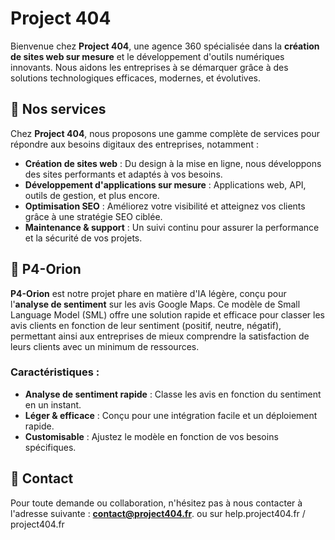 
# Project 404

Bienvenue chez **Project 404**, une agence 360 spécialisée dans la **création de sites web sur mesure** et le développement d'outils numériques innovants. Nous aidons les entreprises à se démarquer grâce à des solutions technologiques efficaces, modernes, et évolutives.

## 🚀 Nos services 

Chez **Project 404**, nous proposons une gamme complète de services pour répondre aux besoins digitaux des entreprises, notamment :
- **Création de sites web** : Du design à la mise en ligne, nous développons des sites performants et adaptés à vos besoins.
- **Développement d'applications sur mesure** : Applications web, API, outils de gestion, et plus encore.
- **Optimisation SEO** : Améliorez votre visibilité et atteignez vos clients grâce à une stratégie SEO ciblée.
- **Maintenance & support** : Un suivi continu pour assurer la performance et la sécurité de vos projets.

## 🌟 P4-Orion 

**P4-Orion** est notre projet phare en matière d'IA légère, conçu pour l'**analyse de sentiment** sur les avis Google Maps. Ce modèle de Small Language Model (SML) offre une solution rapide et efficace pour classer les avis clients en fonction de leur sentiment (positif, neutre, négatif), permettant ainsi aux entreprises de mieux comprendre la satisfaction de leurs clients avec un minimum de ressources.

### Caractéristiques :
- **Analyse de sentiment rapide** : Classe les avis en fonction du sentiment en un instant.
- **Léger & efficace** : Conçu pour une intégration facile et un déploiement rapide.
- **Customisable** : Ajustez le modèle en fonction de vos besoins spécifiques.

## 📧 Contact 

Pour toute demande ou collaboration, n'hésitez pas à nous contacter à l'adresse suivante : **contact@project404.fr**. 
ou sur help.project404.fr / project404.fr

